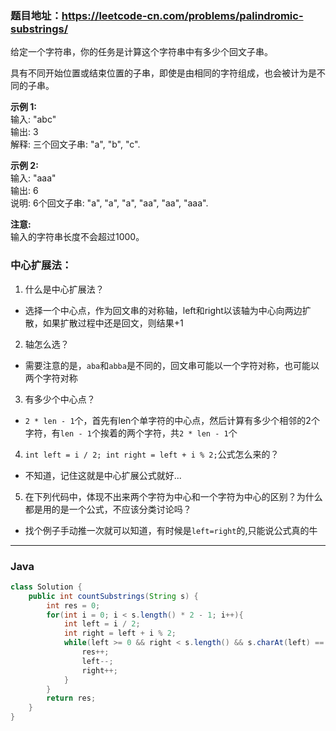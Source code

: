 ### 题目地址：https://leetcode-cn.com/problems/palindromic-substrings/

给定一个字符串，你的任务是计算这个字符串中有多少个回文子串。

具有不同开始位置或结束位置的子串，即使是由相同的字符组成，也会被计为是不同的子串。

**示例 1:**<br>
输入: "abc"<br>
输出: 3<br>
解释: 三个回文子串: "a", "b", "c".

**示例 2:**<br>
输入: "aaa"<br>
输出: 6<br>
说明: 6个回文子串: "a", "a", "a", "aa", "aa", "aaa".

**注意:**<br>
输入的字符串长度不会超过1000。

### 中心扩展法：
1. 什么是中心扩展法？
  - 选择一个中心点，作为回文串的对称轴，left和right以该轴为中心向两边扩散，如果扩散过程中还是回文，则结果+1
2. 轴怎么选？
  - 需要注意的是，`aba`和`abba`是不同的，回文串可能以一个字符对称，也可能以两个字符对称
3. 有多少个中心点？
  - `2 * len - 1`个，首先有len个单字符的中心点，然后计算有多少个相邻的2个字符，有`len - 1`个挨着的两个字符，共`2 * len - 1`个
4. `int left = i / 2; int right = left + i % 2;`公式怎么来的？
  - 不知道，记住这就是中心扩展公式就好...
5. 在下列代码中，体现不出来两个字符为中心和一个字符为中心的区别？为什么都是用的是一个公式，不应该分类讨论吗？
  - 找个例子手动推一次就可以知道，有时候是`left=right`的,只能说公式真的牛
---

### Java
``` java
class Solution {
    public int countSubstrings(String s) {
        int res = 0;
        for(int i = 0; i < s.length() * 2 - 1; i++){
            int left = i / 2;
            int right = left + i % 2;
            while(left >= 0 && right < s.length() && s.charAt(left) == s.charAt(right)){
                res++;
                left--;
                right++;
            }
        }
        return res;
    }
}
```
